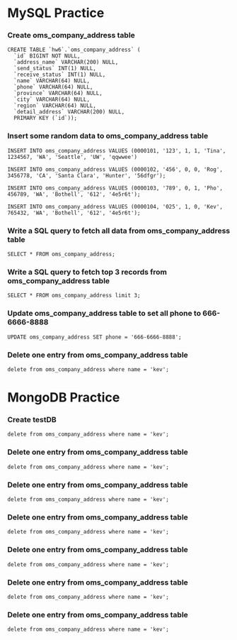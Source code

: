 # MySQL Practice


### Create oms_company_address table
```
CREATE TABLE `hw6`.`oms_company_address` (
  `id` BIGINT NOT NULL,
  `address_name` VARCHAR(200) NULL,
  `send_status` INT(1) NULL,
  `receive_status` INT(1) NULL,
  `name` VARCHAR(64) NULL,
  `phone` VARCHAR(64) NULL,
  `province` VARCHAR(64) NULL,
  `city` VARCHAR(64) NULL,
  `region` VARCHAR(64) NULL,
  `detail_address` VARCHAR(200) NULL,
  PRIMARY KEY (`id`));
```

### Insert some random data to oms_company_address table
```
INSERT INTO oms_company_address VALUES (0000101, '123', 1, 1, 'Tina', 1234567, 'WA', 'Seattle', 'UW', 'qqwwee')

INSERT INTO oms_company_address VALUES (0000102, '456', 0, 0, 'Rog', 3456778, 'CA', 'Santa Clara', 'Hunter', '56dfgr');

INSERT INTO oms_company_address VALUES (0000103, '789', 0, 1, 'Pho', 456789, 'WA', 'Bothell', '612', '4e5r6t');

INSERT INTO oms_company_address VALUES (0000104, '025', 1, 0, 'Kev', 765432, 'WA', 'Bothell', '612', '4e5r6t');
```

### Write a SQL query to fetch all data from oms_company_address table
```
SELECT * FROM oms_company_address;
```

### Write a SQL query to fetch top 3 records from oms_company_address table
```
SELECT * FROM oms_company_address limit 3;
```

### Update oms_company_address table to set all phone to 666-6666-8888
```
UPDATE oms_company_address SET phone = '666-6666-8888';
```

### Delete one entry from oms_company_address table
```
delete from oms_company_address where name = 'kev';
```


# MongoDB Practice
 

### Create testDB
```
delete from oms_company_address where name = 'kev';
```

### Delete one entry from oms_company_address table
```
delete from oms_company_address where name = 'kev';
```

### Delete one entry from oms_company_address table
```
delete from oms_company_address where name = 'kev';
```

### Delete one entry from oms_company_address table
```
delete from oms_company_address where name = 'kev';
```

### Delete one entry from oms_company_address table
```
delete from oms_company_address where name = 'kev';
```

### Delete one entry from oms_company_address table
```
delete from oms_company_address where name = 'kev';
```

### Delete one entry from oms_company_address table
```
delete from oms_company_address where name = 'kev';
```
